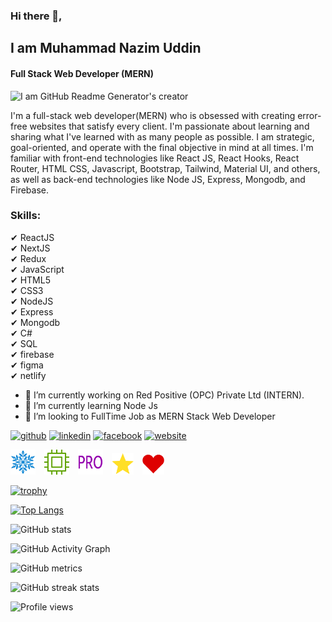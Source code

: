 ### Hi there 👋,
## I am Muhammad Nazim Uddin 

#### Full Stack Web Developer (MERN)
![I am GitHub Readme Generator's creator](https://i.ibb.co/3zR8jZ2/git-banner.jpg)


I'm a full-stack web developer(MERN) who is obsessed with creating error-free websites that satisfy every client. I'm passionate about learning and sharing what I've learned with as many people as possible. I am strategic, goal-oriented, and operate with the final objective in mind at all times. I'm familiar with front-end technologies like React JS, React Hooks, React Router, HTML CSS, Javascript, Bootstrap, Tailwind, Material UI, and others, as well as back-end technologies like Node JS, Express, Mongodb, and Firebase.

### Skills: <br>
✔ ReactJS <br>
✔ NextJS <br>
✔ Redux <br>
✔ JavaScript <br>
✔ HTML5 <br>
✔ CSS3 <br>
✔ NodeJS <br>
✔ Express <br>
✔ Mongodb <br>
✔ C# <br>
✔ SQL <br>
✔ firebase <br>
✔ figma <br>
✔ netlify <br>


- 🔭 I’m currently working on Red Positive (OPC) Private Ltd (INTERN). 
- 🌱 I’m currently learning Node Js 
- 👯 I’m looking to FullTime Job as MERN Stack Web Developer  


[<img src='https://cdn.jsdelivr.net/npm/simple-icons@3.0.1/icons/github.svg' alt='github' height='40'>](https://github.com/nazim725)                 [<img src='https://cdn.jsdelivr.net/npm/simple-icons@3.0.1/icons/linkedin.svg' alt='linkedin' height='40'>](https://www.linkedin.com/in/nazim-uddin-56378b203/)  [<img src='https://cdn.jsdelivr.net/npm/simple-icons@3.0.1/icons/facebook.svg' alt='facebook' height='40'>](https://www.facebook.com/hkajol.kalo.923)  [<img src='https://cdn.jsdelivr.net/npm/simple-icons@3.0.1/icons/icloud.svg' alt='website' height='40'>](https://nazim725.github.io/Nazim-s-Portfolio/)  

<a href='https://archiveprogram.github.com/'><img src='https://raw.githubusercontent.com/acervenky/animated-github-badges/master/assets/acbadge.gif' width='40' height='40'></a> <a href='https://docs.github.com/en/developers'><img src='https://raw.githubusercontent.com/acervenky/animated-github-badges/master/assets/devbadge.gif' width='40' height='40'></a> <a href='https://github.com/pricing'><img src='https://raw.githubusercontent.com/acervenky/animated-github-badges/master/assets/pro.gif' width='40' height='40'></a> <a href='https://stars.github.com/'><img src='https://raw.githubusercontent.com/acervenky/animated-github-badges/master/assets/starbadge.gif' width='35' height='35'></a> <a href='https://docs.github.com/en/github/supporting-the-open-source-community-with-github-sponsors'><img src='https://raw.githubusercontent.com/acervenky/animated-github-badges/master/assets/sponsorbadge.gif' width='35' height='35'></a> 

[![trophy](https://github-profile-trophy.vercel.app/?username=nazim725)](https://github.com/ryo-ma/github-profile-trophy)

[![Top Langs](https://github-readme-stats.vercel.app/api/top-langs/?username=nazim725)](https://github.com/anuraghazra/github-readme-stats)

![GitHub stats](https://github-readme-stats.vercel.app/api?username=nazim725&show_icons=true)  

![GitHub Activity Graph](https://activity-graph.herokuapp.com/graph?username=nazim725)  

![GitHub metrics](https://metrics.lecoq.io/nazim725)  

![GitHub streak stats](https://github-readme-streak-stats.herokuapp.com/?user=nazim725)  

![Profile views](https://gpvc.arturio.dev/nazim725)  
